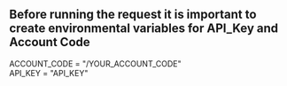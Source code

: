 
## Before running the request it is important to create environmental variables for API_Key and Account Code

ACCOUNT_CODE = "/YOUR_ACCOUNT_CODE"  
API_KEY = "API_KEY"  